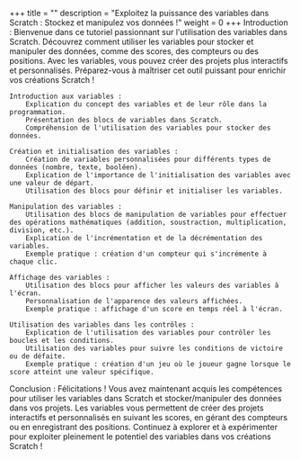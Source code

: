 +++
title = ""
description = "Exploitez la puissance des variables dans Scratch : Stockez et manipulez vos données !"
weight = 0
+++
Introduction :
Bienvenue dans ce tutoriel passionnant sur l'utilisation des variables dans Scratch. Découvrez comment utiliser les variables pour stocker et manipuler des données, comme des scores, des compteurs ou des positions. Avec les variables, vous pouvez créer des projets plus interactifs et personnalisés. Préparez-vous à maîtriser cet outil puissant pour enrichir vos créations Scratch !

    Introduction aux variables :
        Explication du concept des variables et de leur rôle dans la programmation.
        Présentation des blocs de variables dans Scratch.
        Compréhension de l'utilisation des variables pour stocker des données.

    Création et initialisation des variables :
        Création de variables personnalisées pour différents types de données (nombre, texte, booléen).
        Explication de l'importance de l'initialisation des variables avec une valeur de départ.
        Utilisation des blocs pour définir et initialiser les variables.

    Manipulation des variables :
        Utilisation des blocs de manipulation de variables pour effectuer des opérations mathématiques (addition, soustraction, multiplication, division, etc.).
        Explication de l'incrémentation et de la décrémentation des variables.
        Exemple pratique : création d'un compteur qui s'incrémente à chaque clic.

    Affichage des variables :
        Utilisation des blocs pour afficher les valeurs des variables à l'écran.
        Personnalisation de l'apparence des valeurs affichées.
        Exemple pratique : affichage d'un score en temps réel à l'écran.

    Utilisation des variables dans les contrôles :
        Explication de l'utilisation des variables pour contrôler les boucles et les conditions.
        Utilisation des variables pour suivre les conditions de victoire ou de défaite.
        Exemple pratique : création d'un jeu où le joueur gagne lorsque le score atteint une valeur spécifique.

Conclusion :
Félicitations ! Vous avez maintenant acquis les compétences pour utiliser les variables dans Scratch et stocker/manipuler des données dans vos projets. Les variables vous permettent de créer des projets interactifs et personnalisés en suivant les scores, en gérant des compteurs ou en enregistrant des positions. Continuez à explorer et à expérimenter pour exploiter pleinement le potentiel des variables dans vos créations Scratch !